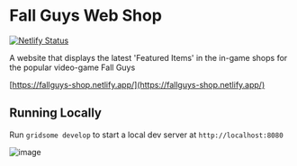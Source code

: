 # Fall Guys Web Shop 
[![Netlify Status](https://api.netlify.com/api/v1/badges/02bf4950-0f65-452d-b4ad-8a7974c03373/deploy-status)](https://app.netlify.com/sites/fallguys-shop/deploys)

A website that displays the latest 'Featured Items' in the in-game shops for the popular video-game Fall Guys

[https://fallguys-shop.netlify.app/](https://fallguys-shop.netlify.app/)

## Running Locally

Run `gridsome develop` to start a local dev server at `http://localhost:8080`

![image](https://user-images.githubusercontent.com/11291329/135936012-175cf3cf-f548-43b1-b6ed-7ffe75618781.png)
